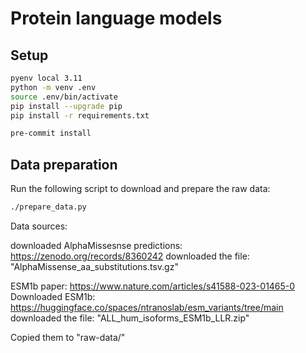 # Protein language models

## Setup

```bash
pyenv local 3.11
python -m venv .env
source .env/bin/activate
pip install --upgrade pip
pip install -r requirements.txt
```

```bash
pre-commit install
```

## Data preparation

Run the following script to download and prepare the raw data:

```bash
./prepare_data.py
```

Data sources:

downloaded AlphaMissesnse predictions: <https://zenodo.org/records/8360242>
downloaded the file: "AlphaMissense_aa_substitutions.tsv.gz"

ESM1b paper: <https://www.nature.com/articles/s41588-023-01465-0>
Downloaded ESM1b: <https://huggingface.co/spaces/ntranoslab/esm_variants/tree/main>
downloaded the file: "ALL_hum_isoforms_ESM1b_LLR.zip"

Copied them to "raw-data/"
